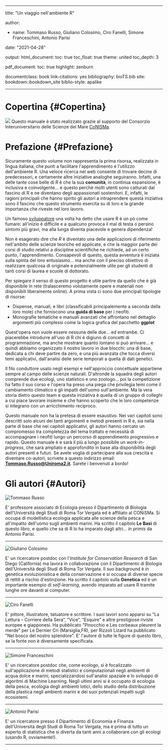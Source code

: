 
--- 
title: "Un viaggio nell'ambiente R"

author: 
- name: Tommaso Russo, Giuliano Colosimo, Ciro Fanelli, Simone Franceschini, Antonio Parisi

date: "2021-04-28"

output:
  html_document:
    toc: true
    toc_float: true
    theme: united
    toc_depth: 3
    
  pdf_document:
    toc: true
    highlight: zenburn


documentclass: book
link-citations: yes
bibliography: bioTS.bib
site: bookdown::bookdown_site
biblio-style: apalike


---

# Copertina {#Copertina}

![](Images/coverR.png)
Questo manuale è stato realizzato grazie al supporto del Consorzio Interuniversitario delle Scienze del Mare [CoNISMa](http://www.conisma.it/it/). 


# Prefazione {#Prefazione}

Sicuramente questo volume non rappresenta la prima risorsa, realizzata in lingua italiana, che punti a facilitare l'apprendimento e l'utilizzo dell'ambiente R. Una veloce ricerca nel web consente di trovare decine di predecessori, e certamente altre iniziative analoghe seguiranno. Infatti, una delle tante cose belle di *R* è che la sua **comunità**, in continua espansione, è inclusiva e coinvolgente... e questo perchè molti utenti sono catturati dal fascino di R e ne diventano degli appassionati sostenitori. E, infatti, le ragioni principali che hanno spinto gli autori a intraprendere questa iniziativa sono il fascino che questo strumento esercita su di loro e la grande importanza che riveste nel loro lavoro.   

Un famoso [sviluppatore](http://gotocon.com/dl/goto-aar-2012/slides/JohnCook_TheRLanguageTheGoodTheBadAndTheUgly.pdf) una volta ha detto che usare R è un pò come fumare: all'inizio è difficile e a qualcuno provoca il mal di testa o persino sintomi più gravi, ma alla lunga diventa piacevole e genera dipendenza! 

Non è esagerato dire che *R* è diventato una delle applicazioni di riferimento nell'ambito delle scienze teoriche ed applicate, e che la maggior parte dei corsi di studio relativi a discipline scientifiche ne richiede, ad un certo punto, l'apprendimento. Consapevoli di questo, questa avventura è iniziata sulla spinta del loro entusiasmo... ma anche con il preciso obiettivo di realizzare qualcosa di originale e potenzialmente utile per gli studenti di tanti corsi di laurea e scuole di dottorato. 

Per spiegare il senso di questo progetto è utile partire da quello che è già disponibile in rete (tralasceremo volutamente opere e materiali non disponibili liberamente online). A prima vista ci sono due principali tipologie di risorse:

* Dispense, manuali, e libri (classificabili principalemente a seconda della loro mole) che forniscono una **guida di base** per i neofiti.
* Monografie tematiche e manuali avanzati che affrontano nel dettaglio argomenti più complessi come la logica grafica del pacchetto **ggplot**

Quest'opera non vuole essere nessuna delle due... ed entrambe. Ci piacerebbe introdurre all'uso di R chi è digiuno di concetti di programmazione, ma anche mostrare quanto lontano si può arrivare... e quindi abbiamo organizzato il nostro lavoro in due blocchi: una di base, dedicata a chi deve partire da zero, e una più avanzata che tocca diversi temi applicativi, dall'analisi delle serie temporali a quella di dati genetici.

Il filo conduttore usato negli esempi e nell'approccio concettuale appartiene sempre al campo delle scienze naturali. D'altronde la squadra degli autori comprende due ecologi, uno statistico e uno zoologo... poi la competizione ha fatto il suo corso e l'opera ha preso una piega che privilegia temi come il cambiamento climatico e gli impatti dell'uomo sull'ambiente. Ma la vera storia dietro questo team e questa iniziativa è quella di un gruppo di colleghi a cui piace lavorare insieme e che hanno scoperto che le loro competenze si integrano con un arricchimento reciproco.

Questo manuale non ha la pretesa di essere esaustivo. Nei vari capitoli sono descritti solo alcuni dei tanti argomenti e metodi presenti in R e, sia nella parte di base che nei capitoli applicativi, gli autori hanno cercato un compromesso tra completezza del tema trattato e necessità di accompagnare i neofiti lungo un percorso di apprendimento progressivo e rapido.
Questo manuale è e sarà il più a lungo possibile un _work-in-progress_, che sarà ampliato e approfondito in base alla disponibilità degli autori presenti e futuri.
Se avete voglia di partecipare alla sua crescita e diventare co-autori, scrivete a questo indirizzo email: **Tommaso.Russo@Uniroma2.it**.
Sarete i benvenuti a bordo!

# Gli autori {#Autori}

![**Tommaso Russo**](Images/russo.jpg)

E' professore associato di Ecologia presso il Dipartimento di Biologia dell'Università degli Studi di Roma Tor Vergata ed è affiliato al CONiSMa. Si occupa di modellistica ecologia applicata alle scienze della pesca e all'impatto dell'uomo sugli ambienti marini. Ha scritto il capitolo **Le Basi** di questo libro, e quello che sa di R lo ha imparato dagli altri... _in primis_ da Antonio Parisi.

***

![**Giuliano Colosimo**](Images/GIguana.jpg)

E' un ricercatore postdoc con l'*Institute for Conservation Research* di San Diego (California) ma lavora in collaborazione con il Dipartimento di Biologia dell'Università degli Studi di Roma Tor Vergata. Il suo background è in genetica evoluzionistica e della conservazione e si occupa di diverse specie di rettili a rischio d'estinzione. Ha scritto il capitolo sulla **Genetica** ed è un importante esempio di _self-learning_, avendo imparato ad usare R tramite lunghe ore davanti al computer.

***

![**Ciro Fanelli**](Images/fotofanelli.jpg)

E' pittore, illustratore, tatuatore e scrittore. 
I suoi lavori sono apparsi su “La Lettura – Corriere della Sera”, “Vice”, “Esquire” e altre prestigiose riviste europee e giapponesi. 
Ha pubblicato "Pinocchio e Les corbeaux pleurent la merde" per Le Dernier Cri (Marsiglia,FR), per Rizzoli Lizard ha pubblicato "Nel bosco del nostro splendore".
E' l'autore di tutte le figure di questo libro, se la fonte non è diversamente specificata.

***

![**Simone Franceschini**](Images/franceschini.jpg) 

E' un ricercatore postdoc che, come ecologo, si è focalizzato sull'applicazione di metodi statistici e computazionali negli ambienti di acqua dolce e marini, specializzandosi sull'analisi spaziale e lo sviluppo di algoritmi di Machine Learning. Negli ultimi anni si è occupato di ecologia della pesca, ecologia degli ambienti lotici, dello studio della distribuzione della plastica negli ambienti marini e dei suoi potenziali impatti sugli ecosistemi.

***

![**Antonio Parisi**](Images/parisi.jpg)

E' un ricercatore presso il Dipartimento di Economia e Finanza dell'Università degli Studi di Roma Tor Vergata, ma è prima di tutto un esperto di statistica che si diverta da tanti anni a collaborare con gli ecologi (usando R, ovviamente!).

***






